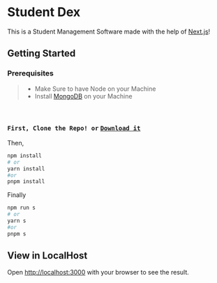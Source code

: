 # Student Dex

This is a Student Management Software made with the help of [Next.js](https://nextjs.org/)!

## Getting Started

### Prerequisites

>- Make Sure to have Node on your Machine
>- Install [MongoDB](https://www.mongodb.com/try/download/community) on your Machine
</br>

 ### `First, Clone the Repo! or` [`Download it`](https://github.com/KingBael09/Student-Dex/archive/refs/heads/master.zip)

Then,

```bash
npm install
# or
yarn install
#or
pnpm install
```

Finally

```bash
npm run s
# or
yarn s
#or
pnpm s
```

## View in LocalHost

Open [http://localhost:3000](http://localhost:3000) with your browser to see the result.

